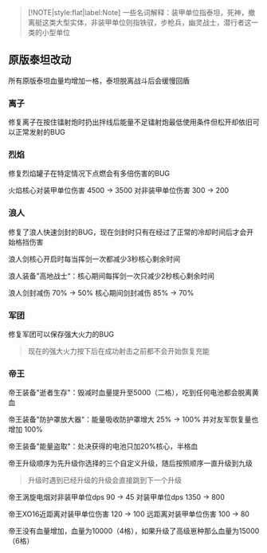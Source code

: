 > [!NOTE|style:flat|label:Note]
> 一些名词解释：装甲单位指泰坦，死神，撤离艇这类大型实体，非装甲单位则指铁驭，步枪兵，幽灵战士，潜行者这一类的小型单位

## 原版泰坦改动

所有原版泰坦血量均增加一格，泰坦脱离战斗后会缓慢回盾

### 离子

修复离子在按住镭射炮时扔出拌线后能量不足镭射炮最低使用条件但松开却依旧可以正常发射的BUG

### 烈焰

修复烈焰罐子在特定情况下点燃会有多倍伤害的BUG

火焰核心对装甲单位伤害 4500 -> 3500  对非装甲单位伤害 300 -> 200

### 浪人

修复了浪人快速剑封的BUG，现在剑封时只有在经过了正常的冷却时间后才会开始格挡伤害

浪人剑核心开启时每当挥剑一次都减少3秒核心剩余时间

浪人装备"高地战士“：核心期间每挥剑一次只减少2秒核心剩余时间

浪人剑封减伤 70% -> 50%  核心期间剑封减伤 85% -> 70%

### 军团

修复军团可以保存强大火力的BUG

> 现在的强大火力按下后在成功射击之前都不会开始恢复充能

### 帝王

帝王装备"逝者生存"：毁减时血量提升至5000（二格），吃到任何电池都会脱离黄血

帝王装备"防护罩放大器"：能量吸收防护罩增大 25% -> 100% 并对友军恢复量也增加 100%

帝王装备"能量盗取"：处决获得的电池只加20%核心，半格血

帝王升级顺序为先升级你选择的三个自定义升级，随后按照顺序一直升级到九级

> 升级时遇到已经升级的升级会直接跳到下一个升级

帝王涡旋电烟对非装甲单位dps 90 -> 45 对装甲单位dps 1350 -> 800

帝王XO16近距离对装甲单位伤害 120 -> 100 远距离对装甲单位伤害 100 -> 80

帝王没有血量增加，血量为10000（4格），如果升级了高级崽种那么血量为15000（6格）